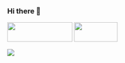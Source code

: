 ### Hi there 👋
<img src="https://img.shields.io/badge/GitHub-181717?style=flat-square&logo=GitHub&logoColor=white" height="45px" width="150px"/> <img src="https://img.shields.io/badge/Java-007396?style=flat-square&logo=Java&logoColor=white"  height="45px" width="100px"/>





<img src="https://img.shields.io/github/watchers/kwonjaeeun/kwonjaeeun?style=social"/>                                          
<!--
**kwonjaeeun/kwonjaeeun** is a ✨ _special_ ✨ repository because its `README.md` (this file) appears on your GitHub profile.
Here are some ideas to get you started:
- 🔭 I’m currently working on ...
- 🌱 I’m currently learning ...
- 👯 I’m looking to collaborate on ...
- 🤔 I’m looking for help with ...
- 💬 Ask me about ...
- 📫 How to reach me: ...
- 😄 Pronouns: ...
- ⚡ Fun fact: ...
-->

